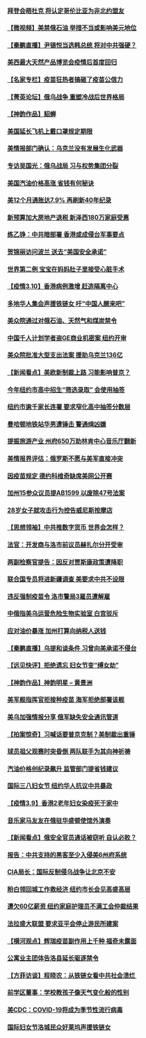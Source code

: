 #### [拜登会晤杜克 将认定哥伦比亚为非北约盟友](../pages/nsc412/n13637755.md) 
#### [【微视频】美禁俄石油 举措不当或影响美元地位](../pages/nsc412/n13634817.md) 
#### [【秦鹏直播】尹锡悦当选韩总统 将对中共强硬？](../pages/nsc412/n13637740.md) 
#### [美西最大天然产品博览会疫情后首度回归](../pages/nsc412/n13637774.md) 
#### [【名家专栏】疫苗狂热者搞砸了疫苗公信力](../pages/nsc412/n13636804.md) 
#### [【菁英论坛】俄乌战争 重塑冷战后世界格局](../pages/nsc412/n13637750.md) 
#### [【神韵作品】貂蝉](../pages/nsc412/n13637554.md) 
#### [美国延长飞机上戴口罩规定期限](../pages/nsc412/n13637636.md) 
#### [美情报部门确认：乌克兰没有发展生化武器](../pages/nsc412/n13637403.md) 
#### [专访吴国光：俄乌战局 习与权势集团分裂](../pages/nsc412/n13637288.md) 
#### [美国汽油价格高涨 省钱有何秘诀](../pages/nsc412/n13635480.md) 
#### [美12个月通胀达7.9% 再刷新40年纪录](../pages/nsc412/n13637147.md) 
#### [新预算加大房地产退税 新泽西180万家庭受惠](../pages/nsc412/n13637360.md) 
#### [练乙铮：中共暗部署 香港或成侵台军事要点](../pages/nsc412/n13636735.md) 
#### [贺锦丽访问波兰 送去“美国安全承诺”](../pages/nsc412/n13636811.md) 
#### [世界第二例 宝宝在妈妈肚子里接受心脏手术](../pages/nsc412/n13635905.md) 
#### [【疫情3.10】香港病例激增 赶造隔离中心](../pages/nsc412/n13636257.md) 
#### [多地华人集会声援铁链女 吁“中国人醒来吧”](../pages/nsc412/n13636338.md) 
#### [美众院通过对俄石油、天然气和煤炭禁令](../pages/nsc412/n13636050.md) 
#### [中国千人计划学者盗GE商业机密案 纽约开审](../pages/nsc412/n13632458.md) 
#### [美众院批准大型支出法案 援助乌克兰136亿](../pages/nsc412/n13635773.md) 
#### [【新闻看点】美欧新制裁上路 习能影响普京？](../pages/nsc412/n13634545.md) 
#### [今年纽约市高中招生“筛选录取” 会使用抽签](../pages/nsc412/n13635494.md) 
#### [纽约市逾千家长连署 要求窄化高中抽签分数层](../pages/nsc412/n13635485.md) 
#### [曼哈顿地铁站华男遭锤击 警通缉凶嫌](../pages/nsc412/n13635510.md) 
#### [提振旅游产业 州府650万助林肯中心音乐厅翻新](../pages/nsc412/n13635516.md) 
#### [美情报界评估：俄罗斯不愿与美军直接冲突](../pages/nsc412/n13634923.md) 
#### [因疫苗规定 德约科维奇缺席美网公开赛](../pages/nsc412/n13635188.md) 
#### [加州15参众议员提AB1599 以废除47号法案](../pages/nsc412/n13635170.md) 
#### [28岁女子就攻击行为控告威尼斯按摩店](../pages/nsc412/n13635153.md) 
#### [【思想领袖】中共推数字货币 世界会怎样？](../pages/nsc412/n13616721.md) 
#### [法官：开发商与洛市前议员赫扎尔分开受审](../pages/nsc412/n13635121.md) 
#### [两副检察官提告：因反对贾斯康政策遭降职](../pages/nsc412/n13635078.md) 
#### [联合国专员将进新疆调查 美要求中共不设限](../pages/nsc412/n13634722.md) 
#### [违反强制疫苗令 洛市警局3雇员遭解雇](../pages/nsc412/n13634973.md) 
#### [中俄指美乌运营危险生物实验室 白宫驳斥](../pages/nsc412/n13634556.md) 
#### [应对油价暴涨 加州打算向纳税人送钱](../pages/nsc412/n13634913.md) 
#### [【秦鹏直播】乌提和谈条件 习曾向美承诺不侵台](../pages/nsc412/n13634768.md) 
#### [【远见快评】拒绝遗忘 妇女节变“缚女劫”](../pages/nsc412/n13634763.md) 
#### [【神韵作品】神韵明星 – 黄景洲](../pages/nsc412/n13634766.md) 
#### [美军舰指挥官拒接种疫苗 海军拒绝部署该舰](../pages/nsc412/n13634745.md) 
#### [美乌加强情报分享 俄军缺失安全通讯管道](../pages/nsc412/n13634623.md) 
#### [【拍案惊奇】习喊话要普京克制？美制裁出重锤](../pages/nsc412/n13633724.md) 
#### [球员祖父观赛时突昏倒 两队联手为其向神祈祷](../pages/nsc412/n13633106.md) 
#### [汽油价格创纪录飙升 监管部门提省钱建议](../pages/nsc412/n13634231.md) 
#### [国际三八妇女节 纽约华人抗议中共暴政](../pages/nsc412/n13632448.md) 
#### [【疫情3.9】香港2老年妇女染疫死于家中](../pages/nsc412/n13633176.md) 
#### [音乐家马友友在俄驻华盛顿使馆外演奏](../pages/nsc412/n13633317.md) 
#### [【新闻看点】俄安全官员通话被窃听 自认必败？](../pages/nsc412/n13631558.md) 
#### [报告：中共支持的黑客至少入侵美6州府系统](../pages/nsc412/n13632763.md) 
#### [CIA局长：国际反制侵乌战争让北京不安](../pages/nsc412/n13631281.md) 
#### [盼白领回城工作救经济 纽约市长会见高盛高层](../pages/nsc412/n13632470.md) 
#### [遭欠60亿薪资 纽约家庭护理员不满工会仲裁结果](../pages/nsc412/n13632484.md) 
#### [法拉盛大联盟 要求亚平会停止游民所建案](../pages/nsc412/n13632455.md) 
#### [【横河观点】辉瑞疫苗副作用上千种 福奇未露面](../pages/nsc412/n13631620.md) 
#### [公寓业主团体告洛县延长驱逐禁令](../pages/nsc412/n13632149.md) 
#### [【方菲访谈】程晓农：从铁链女看中共社会溃烂 ](../pages/nsc412/n13630916.md) 
#### [前学区董事：学校教孩子像天气变化般的性别](../pages/nsc412/n13632006.md) 
#### [美CDC：COVID-19将成为季节性流行病毒](../pages/nsc412/n13631599.md) 
#### [国际妇女节洛城民众好莱坞声援铁链女](../pages/nsc412/n13631896.md) 
